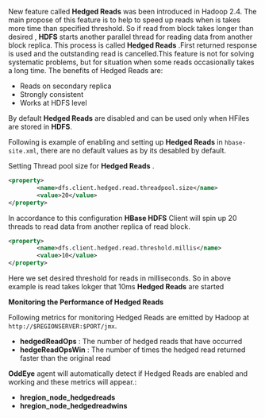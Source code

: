 New feature called **Hedged Reads** was been introduced in Hadoop 2.4. 
The main propose of this feature is to  help to speed up reads when is takes more time than specified threshold. 
So if read from block takes longer than desired , **HDFS** starts another parallel thread for reading data from another block replica. 
This process is called **Hedged Reads** .First returned response is used and the outstanding read is cancelled.This feature is not for solving systematic problems, 
but for situation when some reads occasionally takes a long time. The benefits of Hedged Reads are:

* Reads on secondary replica 
* Strongly consistent
* Works at HDFS level   

By default **Hedged Reads** are disabled and can be used only when HFiles are stored in **HDFS**.


Following is example of enabling and setting up **Hedged Reads** in ```hbase-site.xml```, there are no default values as by its desabled by default.  

Setting Thread pool size for **Hedged Reads** . 
```xml
<property>
        <name>dfs.client.hedged.read.threadpool.size</name>
        <value>20</value>
</property>
```
In accordance to this configuration **HBase HDFS** Client will spin up 20 threads to read data from another replica of read block.  

```xml
<property>
        <name>dfs.client.hedged.read.threshold.millis</name>
        <value>10</value>
</property>
```
Here we set desired threshold for reads in milliseconds. So in above example is read takes lokger that 10ms **Hedged Reads** are started

**Monitoring the Performance of Hedged Reads**

Following metrics for monitoring Hedged Reads are emitted by Hadoop at ```http://$REGIONSERVER:$PORT/jmx```. 

* **hedgedReadOps** : The number of hedged reads that have occurred
* **hedgeReadOpsWin** : The number of times the hedged read returned faster than the original read

**OddEye** agent will automatically detect if Hedged Reads are enabled and working and these metrics will appear.: 

* **hregion_node_hedgedreads**
* **hregion_node_hedgedreadwins**
